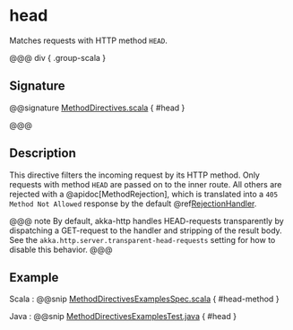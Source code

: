 # head

Matches requests with HTTP method `HEAD`.

@@@ div { .group-scala }

## Signature

@@signature [MethodDirectives.scala]($akka-http$/akka-http/src/main/scala/akka/http/scaladsl/server/directives/MethodDirectives.scala) { #head }

@@@

## Description

This directive filters the incoming request by its HTTP method. Only requests with
method `HEAD` are passed on to the inner route. All others are rejected with a
@apidoc[MethodRejection], which is translated into a `405 Method Not Allowed` response
by the default @ref[RejectionHandler](../../rejections.md#the-rejectionhandler).

@@@ note
By default, akka-http handles HEAD-requests transparently by dispatching a GET-request to the handler and
stripping of the result body. See the `akka.http.server.transparent-head-requests` setting for how to disable
this behavior.
@@@

## Example

Scala
:  @@snip [MethodDirectivesExamplesSpec.scala]($test$/scala/docs/http/scaladsl/server/directives/MethodDirectivesExamplesSpec.scala) { #head-method }

Java
:  @@snip [MethodDirectivesExamplesTest.java]($test$/java/docs/http/javadsl/server/directives/MethodDirectivesExamplesTest.java) { #head }
